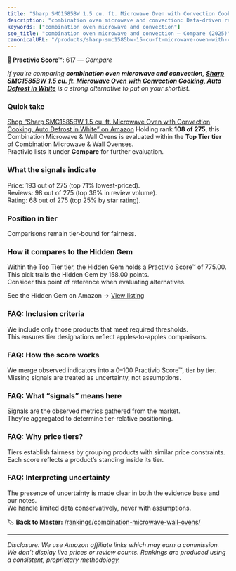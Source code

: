 ```yaml
---
title: "Sharp SMC1585BW 1.5 cu. ft. Microwave Oven with Convection Cooking, Auto Defrost in White"
description: "combination oven microwave and convection: Data-driven ranking using the Practivio Score™. Positioned by quality, value, demand, findability, momentum."
keywords: ["combination oven microwave and convection"]
seo_title: "combination oven microwave and convection — Compare (2025)"
canonicalURL: "/products/sharp-smc1585bw-15-cu-ft-microwave-oven-with-convection-cooking-auto-defrost-in-white-B01JSBRT00/"
---
```


**🛒 Practivio Score™:** 617 — _Compare_


*If you're comparing **combination oven microwave and convection**, **[Sharp SMC1585BW 1.5 cu. ft. Microwave Oven with Convection Cooking, Auto Defrost in White](https://www.amazon.com/dp/B01JSBRT00?tag=practivio-20)** is a strong alternative to put on your shortlist.*
### Quick take
[Shop “Sharp SMC1585BW 1.5 cu. ft. Microwave Oven with Convection Cooking, Auto Defrost in White” on Amazon](https://www.amazon.com/dp/B01JSBRT00?tag=practivio-20)
Holding rank **108 of 275**, this Combination Microwave & Wall Ovens is evaluated within the **Top Tier tier** of Combination Microwave & Wall Ovenses.  
Practivio lists it under **Compare** for further evaluation.

### What the signals indicate
Price: 193 out of 275 (top 71% lowest-priced).  
Reviews: 98 out of 275 (top 36% in review volume).  
Rating: 68 out of 275 (top 25% by star rating).  

### Position in tier
Comparisons remain tier-bound for fairness.

### How it compares to the Hidden Gem
Within the Top Tier tier, the Hidden Gem holds a Practivio Score™ of 775.00.  
This pick trails the Hidden Gem by 158.00 points.  
Consider this point of reference when evaluating alternatives.  

See the Hidden Gem on Amazon → [View listing](https://www.amazon.com/dp/B081ZS7VSM?tag=practivio-20)

### FAQ: Inclusion criteria
We include only those products that meet required thresholds.  
This ensures tier designations reflect apples-to-apples comparisons.

### FAQ: How the score works
We merge observed indicators into a 0–100 Practivio Score™, tier by tier.  
Missing signals are treated as uncertainty, not assumptions.

### FAQ: What “signals” means here
Signals are the observed metrics gathered from the market.  
They’re aggregated to determine tier-relative positioning.

### FAQ: Why price tiers?
Tiers establish fairness by grouping products with similar price constraints.  
Each score reflects a product’s standing inside its tier.

### FAQ: Interpreting uncertainty
The presence of uncertainty is made clear in both the evidence base and our notes.  
We handle limited data conservatively, never with assumptions.

<!-- Missing template for Compare/CompareWithinPriceClass -->


🏷️ **Back to Master:** [/rankings/combination-microwave-wall-ovens/](/rankings/combination-microwave-wall-ovens/)

---
_Disclosure: We use Amazon affiliate links which may earn a commission. We don’t display live prices or review counts. Rankings are produced using a consistent, proprietary methodology._
